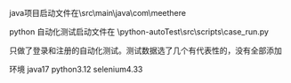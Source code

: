java项目启动文件在\src\main\java\com\meethere    

python 自动化测试启动文件在 \python-autoTest\src\scripts\case_run.py   

只做了登录和注册的自动化测试。测试数据选了几个有代表性的，没有全部添加 

环境 java17  python3.12  selenium4.33
